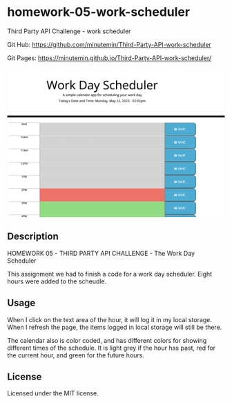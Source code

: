 # homework-05-work-scheduler
Third Party API Challenge - work scheduler

Git Hub: https://github.com/minutemin/Third-Party-API-work-scheduler

Git Pages: https://minutemin.github.io/Third-Party-API-work-scheduler/

![screen shot of portfolio](assets/images/workScheduler.png)

## Description ##

HOMEWORK 05 - THIRD PARTY API CHALLENGE - The Work Day Scheduler

This assignment we had to finish a code for a work day scheduler.  Eight hours were added to the scheudle.  

## Usage

When I click on the text area of the hour, it will log it in my local storage.  When I refresh the page, the items logged in local storage will still be there.  

The calendar also is color coded, and has different colors for showing different times of the schedule.  It is light grey if the hour has past, red for the current hour, and green for the future hours.  



## License

Licensed under the MIT license.
